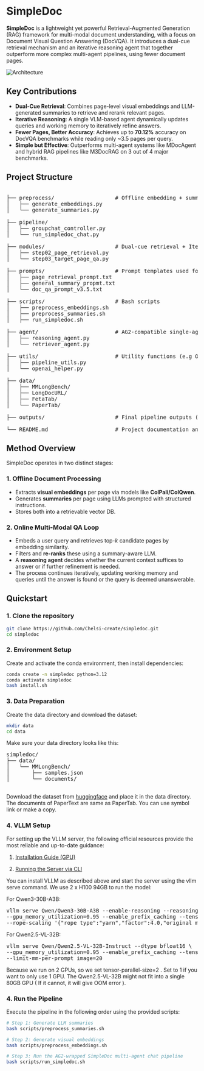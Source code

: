 # SimpleDoc

**SimpleDoc** is a lightweight yet powerful Retrieval-Augmented Generation (RAG) framework for multi-modal document understanding, with a focus on Document Visual Question Answering (DocVQA). It introduces a dual-cue retrieval mechanism and an iterative reasoning agent that together outperform more complex multi-agent pipelines, using fewer document pages.

![Architecture](figures/MainFigure.png) <!-- Replace with actual image path -->

## Key Contributions

- **Dual-Cue Retrieval**: Combines page-level visual embeddings and LLM-generated summaries to retrieve and rerank relevant pages.
- **Iterative Reasoning**: A single VLM-based agent dynamically updates queries and working memory to iteratively refine answers.
- **Fewer Pages, Better Accuracy**: Achieves up to **70.12%** accuracy on DocVQA benchmarks while reading only ~3.5 pages per query.
- **Simple but Effective**: Outperforms multi-agent systems like MDocAgent and hybrid RAG pipelines like M3DocRAG on 3 out of 4 major benchmarks.


## Project Structure
<pre>

├── preprocess/                   # Offline embedding + summary extraction (Stage 1)
│   ├── generate_embeddings.py
│   └── generate_summaries.py

├── pipeline/                   
│   ├── groupchat_controller.py
│   └── run_simpledoc_chat.py

├── modules/                      # Dual-cue retrieval + Iterative QA and memory-based reasoning (Stage 2)
│   ├── step02_page_retrieval.py
│   └── step03_target_page_qa.py

├── prompts/                      # Prompt templates used for retrieval, QA, and memory update
│   ├── page_retrieval_prompt.txt
│   ├── general_summary_propmt.txt
│   └── doc_qa_prompt_v3.5.txt

├── scripts/                      # Bash scripts
│   ├── preprocess_embeddings.sh
│   ├── preprocess_summaries.sh
│   ├── run_simpledoc.sh

├── agent/                        # AG2-compatible single-agent wrapper (SimpleDocAgent)
│   ├── reasoning_agent.py
│   └── retriever_agent.py

├── utils/                        # Utility functions (e.g OpenAI client initialization)
│   ├── pipeline_utils.py
│   └── openai_helper.py

├── data/                         
│   ├── MMLongBench/
│   ├── LongDocURL/
│   ├── FetaTab/
│   └── PaperTab/

├── outputs/                      # Final pipeline outputs (answers + metadata)

└── README.md                     # Project documentation and usage guide
</pre>

## Method Overview

SimpleDoc operates in two distinct stages:

### 1. Offline Document Processing
- Extracts **visual embeddings** per page via models like **ColPali/ColQwen**.
- Generates **summaries** per page using LLMs prompted with structured instructions.
- Stores both into a retrievable vector DB.

### 2. Online Multi-Modal QA Loop
- Embeds a user query and retrieves top-*k* candidate pages by embedding similarity.
- Filters and **re-ranks** these using a summary-aware LLM.
- A **reasoning agent** decides whether the current context suffices to answer or if further refinement is needed.
- The process continues iteratively, updating working memory and queries until the answer is found or the query is deemed unanswerable.

## Quickstart

### 1. Clone the repository
```bash
git clone https://github.com/Chelsi-create/simpledoc.git
cd simpledoc
```

### 2. Environment Setup
Create and activate the conda environment, then install dependencies:
```bash
conda create -n simpledoc python=3.12
conda activate simpledoc
bash install.sh
```

### 3. Data Preparation
Create the data directory and download the dataset:
```bash
mkdir data
cd data
```

Make sure your data directory looks like this:
<pre>
simpledoc/
├── data/
│   └── MMLongBench/
│       ├── samples.json
│       └── documents/

</pre>


Download the dataset from [huggingface](https://huggingface.co/datasets/Lillianwei/Mdocagent-dataset) and place it in the data directory. The documents of PaperText are same as PaperTab. You can use symbol link or make a copy.

### 4. VLLM Setup
For setting up the VLLM server, the following official resources provide the most reliable and up-to-date guidance:
1) [Installation Guide (GPU)](https://docs.vllm.ai/en/latest/getting_started/installation/gpu.html#create-a-new-python-environment)

2) [Running the Server via CLI](https://docs.vllm.ai/en/latest/cli/index.html)

You can install VLLM as described above and start the server using the vllm serve command.
We use 2 x H100 94GB to run the model:

For Qwen3-30B-A3B:

<pre>
vllm serve Qwen/Qwen3-30B-A3B --enable-reasoning --reasoning-parser deepseek_r1 \
--gpu_memory_utilization=0.95 --enable_prefix_caching --tensor-parallel-size=2 \
--rope-scaling '{"rope_type":"yarn","factor":4.0,"original_max_position_embeddings":32768}' --max-model-len 131072
</pre>

For Qwen2.5-VL-32B:

<pre>
vllm serve Qwen/Qwen2.5-VL-32B-Instruct --dtype bfloat16 \
--gpu_memory_utilization=0.95 --enable_prefix_caching --tensor-parallel-size=2 \
--limit-mm-per-prompt image=20
</pre>

Because we run on 2 GPUs, so we set tensor-parallel-size=2 . Set to 1 if you want to only use 1 GPU. The Qwen2.5-VL-32B might not fit into a single 80GB GPU ( If it cannot, it will give OOM error ). 


### 4. Run the Pipeline
Execute the pipeline in the following order using the provided scripts:
```bash
# Step 1: Generate LLM summaries
bash scripts/preprocess_summaries.sh

# Step 2: Generate visual embeddings
bash scripts/preprocess_embeddings.sh

# Step 3: Run the AG2-wrapped SimpleDoc multi-agent chat pipeline
bash scripts/run_simpledoc.sh
```

